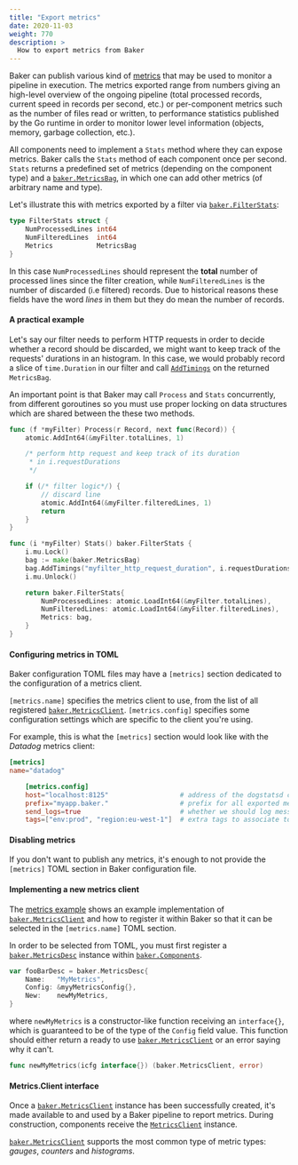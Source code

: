```yaml
---
title: "Export metrics"
date: 2020-11-03
weight: 770
description: >
  How to export metrics from Baker
---
```


Baker can publish various kind of [metrics](/docs/core-concepts/#metrics) that may
be used to monitor a pipeline in execution. The metrics exported range from numbers
giving an high-level overview of the ongoing pipeline (total processed records, 
current speed in records per second, etc.) or per-component metrics such as the 
number of files read or written, to performance statistics published by the Go 
runtime in order to monitor lower level information (objects, memory, garbage 
collection, etc.).

All components need to implement a `Stats` method where they can expose metrics. 
Baker calls the `Stats` method of each component once per second. `Stats` returns
a predefined set of metrics (depending on the component type) and a 
[`baker.MetricsBag`](https://pkg.go.dev/github.com/AdRoll/baker#MetricsBag),
in which one can add other metrics (of arbitrary name and type).

Let's illustrate this with metrics exported by a filter via 
[`baker.FilterStats`](https://pkg.go.dev/github.com/AdRoll/baker#FilterStats):

```go
type FilterStats struct {
	NumProcessedLines int64
	NumFilteredLines  int64
	Metrics           MetricsBag
}
```

In this case `NumProcessedLines` should represent the **total** number of processed 
lines since the filter creation, while `NumFilteredLines` is the number of discarded 
(i.e filtered) records. Due to historical reasons these fields have the word
_lines_ in them but they do mean the number of records.

#### A practical example

Let's say our filter needs to perform HTTP requests in order to decide whether a record
should be discarded, we might want to keep track of the requests' durations in an histogram.
In this case, we would probably record a slice of `time.Duration` in our filter and call
[`AddTimings`](https://pkg.go.dev/github.com/AdRoll/baker#MetricsBag.AddTimings) on the
returned `MetricsBag`.

An important point is that Baker may call `Process` and `Stats` concurrently, from different
goroutines so you must use proper locking on data structures which are shared between the
these two methods. 

```go
func (f *myFilter) Process(r Record, next func(Record)) {
    atomic.AddInt64(&myFilter.totalLines, 1)

    /* perform http request and keep track of its duration
     * in i.requestDurations
     */

    if (/* filter logic*/) {
        // discard line
        atomic.AddInt64(&myFilter.filteredLines, 1)
        return
    }
}

func (i *myFilter) Stats() baker.FilterStats {
    i.mu.Lock()
    bag := make(baker.MetricsBag)    
    bag.AddTimings("myfilter_http_request_duration", i.requestDurations)
    i.mu.Unlock()

    return baker.FilterStats{
        NumProcessedLines: atomic.LoadInt64(&myFilter.totalLines),
        NumFilteredLines: atomic.LoadInt64(&myFilter.filteredLines),
        Metrics: bag,
    }
}
```

#### Configuring metrics in TOML

Baker configuration TOML files may have a `[metrics]` section dedicated to the 
configuration of a metrics client.

`[metrics.name]` specifies the metrics client to use, from the list of all registered [`baker.MetricsClient`](https://pkg.go.dev/github.com/AdRoll/baker#MetricsClient).
`[metrics.config]` specifies some configuration settings which are specific to the client you're using.

For example, this is what the `[metrics]` section would look like with the *Datadog* metrics client:

```toml
[metrics]
name="datadog"

    [metrics.config]
    host="localhost:8125"                  # address of the dogstatsd client to which send metrics to
    prefix="myapp.baker."                  # prefix for all exported metric names
    send_logs=true                         # whether we should log messages (as Dogstatd events) or not 
    tags=["env:prod", "region:eu-west-1"]  # extra tags to associate to all exported metrics 
```

#### Disabling metrics

If you don't want to publish any metrics, it's enough to not provide the `[metrics]` TOML section in
Baker configuration file.


#### Implementing a new metrics client

The [metrics example](https://github.com/AdRoll/baker/tree/main/examples/metrics) shows an
example implementation of
[`baker.MetricsClient`](https://pkg.go.dev/github.com/AdRoll/baker#MetricsClient)
and how to register it within Baker so that it can be selected in the
`[metrics.name]` TOML section.

In order to be selected from TOML, you must first register a 
[`baker.MetricsDesc`](https://pkg.go.dev/github.com/AdRoll/baker#MetricsDesc) 
instance within [`baker.Components`](https://pkg.go.dev/github.com/AdRoll/baker#Components).

```go
var fooBarDesc = baker.MetricsDesc{
	Name:   "MyMetrics",
	Config: &myyMetricsConfig{},
	New:    newMyMetrics,
}
```

where `newMyMetrics` is a constructor-like function receiving an `interface{}`,
which is guaranteed to be of the type of the `Config` field value. This function
should either return a ready to use
[`baker.MetricsClient`](https://pkg.go.dev/github.com/AdRoll/baker#MetricsClient)
or an error saying why it can't.

```go
func newMyMetrics(icfg interface{}) (baker.MetricsClient, error)
```

#### Metrics.Client interface

Once a [`baker.MetricsClient`](https://pkg.go.dev/github.com/AdRoll/baker#MetricsClient)
instance has been successfully created, it's made available to and used by
a Baker pipeline to report metrics. During construction, components receive the 
[`MetricsClient`](https://pkg.go.dev/github.com/AdRoll/baker#MetricsClient) instance.

[`baker.MetricsClient`](https://pkg.go.dev/github.com/AdRoll/baker#MetricsClient) 
supports the most common type of metric types: *gauges*, *counters* and *histograms*.

